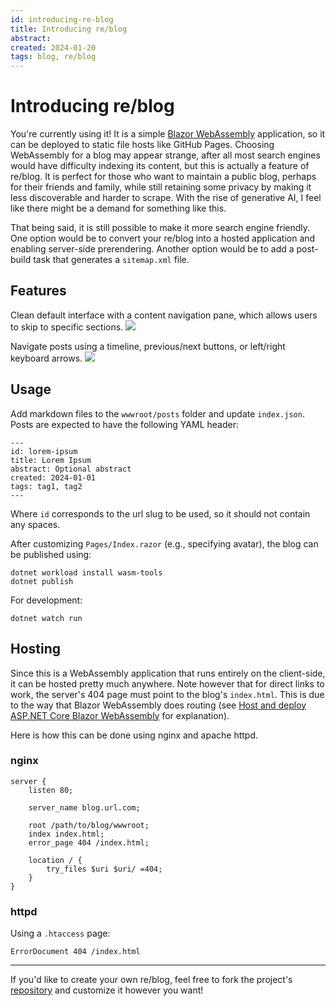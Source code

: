 ```yaml
---
id: introducing-re-blog
title: Introducing re/blog
abstract: 
created: 2024-01-20
tags: blog, re/blog
---
```


# Introducing re/blog
You're currently using it! It is a simple [Blazor WebAssembly](https://dotnet.microsoft.com/en-us/apps/aspnet/web-apps/blazor) application, so it can be deployed to static file hosts like GitHub Pages. Choosing WebAssembly for a blog may appear strange, after all most search engines would have difficulty indexing its content, but this is actually a feature of re/blog. It is perfect for those who want to maintain a public blog, perhaps for their friends and family, while still retaining some privacy by making it less discoverable and harder to scrape. With the rise of generative AI, I feel like there might be a demand for something like this.

That being said, it is still possible to make it more search engine friendly. One option would be to convert your re/blog into a hosted application and enabling server-side prerendering. Another option would be to add a post-build task that generates a `sitemap.xml` file.

## Features
Clean default interface with a content navigation pane, which allows users to skip to specific sections.
![](images/interface.png)

Navigate posts using a timeline, previous/next buttons, or left/right keyboard arrows.
![](images/timeline.png)

## Usage
Add markdown files to the `wwwroot/posts` folder and update `index.json`. Posts are expected to have the following YAML header:
```
---
id: lorem-ipsum
title: Lorem Ipsum
abstract: Optional abstract
created: 2024-01-01
tags: tag1, tag2
---
```
Where `id` corresponds to the url slug to be used, so it should not contain any spaces.

After customizing `Pages/Index.razor` (e.g., specifying avatar), the blog can be published using:
```
dotnet workload install wasm-tools
dotnet publish
```
For development:
```
dotnet watch run
```

## Hosting
Since this is a WebAssembly application that runs entirely on the client-side, it can be hosted pretty much anywhere. Note however that for direct links to work, the server's 404 page must point to the blog's `index.html`. This is due to the way that Blazor WebAssembly does routing (see [Host and deploy ASP.NET Core Blazor WebAssembly](https://learn.microsoft.com/en-us/aspnet/core/blazor/host-and-deploy/webassembly?view=aspnetcore-8.0#rewrite-urls-for-correct-routing) for explanation).

Here is how this can be done using nginx and apache httpd.

### nginx
```
server {
    listen 80;

    server_name blog.url.com;

    root /path/to/blog/wwwroot;
    index index.html;
    error_page 404 /index.html;

    location / {
        try_files $uri $uri/ =404;
    }
}
```

### httpd
Using a `.htaccess` page:
```
ErrorDocument 404 /index.html
```

---

If you'd like to create your own re/blog, feel free to fork the project's [repository](https://github.com/andrew-bedford/re-blog) and customize it however you want!